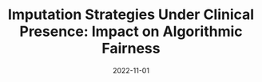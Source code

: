 ---
title: "Imputation Strategies Under Clinical Presence: Impact on Algorithmic Fairness"
collection: publications
excerpt: 'Biases have marked medical history, leading to unequal care affecting marginalised groups. The patterns of missingness in observational data often reflect these group discrepancies, but the algorithmic fairness implications of group-specific missingness are not well understood. Despite its potential impact, imputation is too often an overlooked preprocessing step. When explicitly considered, attention is placed on overall performance, ignoring how this preprocessing can reinforce group-specific inequities. Our work questions this choice by studying how imputation affects downstream algorithmic fairness. First, we provide a structured view of the relationship between clinical presence mechanisms and group-specific missingness patterns. Then, through simulations and real-world experiments, we demonstrate that the imputation choice influences marginalised group performance and that no imputation strategy consistently reduces disparities. Importantly, our results show that current practices may endanger health equity as similarly performing imputation strategies at the population level can affect marginalised groups differently. Finally, we propose recommendations for mitigating inequities that may stem from a neglected step of the machine learning pipeline.


Code available on [GitHub](https://github.com/Jeanselme/ClinicalPresenceFairness).'
date: 2022-11-01
venue: 'Machine Learning for Health (ML4H)'
paperurl: 'https://proceedings.mlr.press/v193/jeanselme22a/jeanselme22a.pdf'
citation: 'Jeanselme, V., De-Arteaga, M., Zhang, Z., Barrett, J., Tom, B, (2022, November). <b>Imputation Strategies Under Clinical Presence: Impact on Algorithmic Fairness</b>. In <i>Machine Learning for Health (pp. 12-34). PMLR</i>.'
---